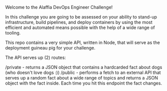 Welcome to the Alaffia DevOps Engineer Challenge!

In this challenge you are going to be assessed on your ability to stand-up infrastructure, build pipelines, and deploy containers by using the most efficient and automated means possible with the help of a wide range of tooling.

This repo contains a very simple API, written in Node, that will serve as the deployment guineau pig for your challenge.

The API serves up (2) routes:

/private - returns a JSON object that contains a hardcarded fact about dogs (who doesn't love dogs :))
/public - performs a fetch to an external API that serves up a random fact about a wide range of topics and returns a JSON object with the fact inside. Each time you hit this endpoint the fact changes.


